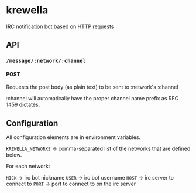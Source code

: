 krewella
========

IRC notification bot based on HTTP requests

API
---

### `/message/:network/:channel`

#### POST

Requests the post body (as plain text) to be sent to :network's :channel

:channel will automatically have the proper channel name prefix as RFC 1459 
dictates.

Configuration
-------------

All configuration elements are in environment variables.

`KREWELLA_NETWORKS` -> comma-separated list of the networks that are defined 
below.

For each network:

`NICK` -> irc bot nickname
`USER` -> irc bot username
`HOST` -> irc server to connect to
`PORT` -> port to connect to on the irc server
